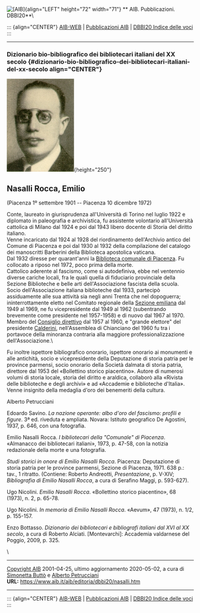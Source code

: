 ![\[AIB\]](/aib/wi/aibv72.gif){align="LEFT" height="72" width="71"}
** AIB. Pubblicazioni. DBBI20**\

::: {align="CENTER"}
[AIB-WEB](/) \| [Pubblicazioni AIB](/pubblicazioni/) \| [DBBI20 Indice
delle voci](dbbi20.htm)
:::

------------------------------------------------------------------------

### Dizionario bio-bibliografico dei bibliotecari italiani del XX secolo {#dizionario-bio-bibliografico-dei-bibliotecari-italiani-del-xx-secolo align="CENTER"}

![\[Ritratto\]](nasalli.jpg){height="250"}

## Nasalli Rocca, Emilio

(Piacenza 1º settembre 1901 -- Piacenza 10 dicembre 1972)

Conte, laureato in giurisprudenza all\'Università di Torino nel luglio
1922 e diplomato in paleografia e archivistica, fu assistente volontario
all\'Università cattolica di Milano dal 1924 e poi dal 1943 libero
docente di Storia del diritto italiano.\
Venne incaricato dal 1924 al 1928 del riordinamento dell\'Archivio
antico del Comune di Piacenza e poi dal 1930 al 1932 della compilazione
del catalogo dei manoscritti Barberini della Biblioteca apostolica
vaticana.\
Dal 1932 diresse per quarant\'anni la [Biblioteca comunale di
Piacenza](/aib/stor/teche/pc-com.htm). Fu collocato a riposo nel 1972,
poco prima della morte.\
Cattolico aderente al fascismo, come si autodefiniva, ebbe nel ventennio
diverse cariche locali, fra le quali quella di fiduciario provinciale
della Sezione Biblioteche e belle arti dell\'Associazione fascista della
scuola.\
Socio dell\'Associazione italiana biblioteche dal 1933, partecipò
assiduamente alle sua attività sia negli anni Trenta che nel dopoguerra;
ininterrottamente eletto nel Comitato regionale della [Sezione
emiliana](/aib/stor/sezioni/emilia.htm) dal 1949 al 1969, ne fu
vicepresidente dal 1949 al 1962 (subentrando brevemente come presidente
nel 1957-1958) e di nuovo dal 1967 al 1970. Membro del [Consiglio
direttivo](/aib/stor/cariche54.htm) dal 1957 al 1960, e \"grande
elettore\" del presidente [Calderini](calderini.htm), nell\'Assemblea di
Chianciano del 1960 fu tra i portavoce della minoranza contraria alla
maggiore professionalizzazione dell\'Associazione.\

Fu inoltre ispettore bibliografico onorario, ispettore onorario ai
monumenti e alle antichità, socio e vicepresidente della Deputazione di
storia patria per le province parmensi, socio onorario della Società
dalmata di storia patria, direttore dal 1953 del «Bollettino storico
piacentino». Autore di numerosi volumi di storia locale, storia del
diritto e araldica, collaborò alla «Rivista delle biblioteche e degli
archivi» e ad «Accademie e biblioteche d\'Italia». Venne insignito della
medaglia d\'oro dei benemeriti della cultura.

Alberto Petrucciani

Edoardo Savino. *La nazione operante: albo d\'oro del fascismo: profili
e figure*. 3ª ed. riveduta e ampliata. Novara: Istituto geografico De
Agostini, 1937, p. 646, con una fotografia.

Emilio Nasalli Rocca. *I bibliotecari della \"Comunale\" di Piacenza*.
«Almanacco dei bibliotecari italiani», 1973, p. 47-58, con la notizia
redazionale della morte e una fotografia.

*Studi storici in onore di Emilio Nasalli Rocca*. Piacenza: Deputazione
di storia patria per le province parmensi, Sezione di Piacenza, 1971.
638 p.: tav., 1 ritratto. (Contiene: Roberto Andreotti, *Presentazione*,
p. V-XIV; *Bibliografia di Emilio Nasalli Rocca*, a cura di Serafino
Maggi, p. 593-627).

Ugo Nicolini. *Emilio Nasalli Rocca*. «Bollettino storico piacentino»,
68 (1973), n. 2, p. 65-78.

Ugo Nicolini. *In memoria di Emilio Nasalli Rocca*. «Aevum», 47 (1973),
n. 1/2, p. 155-157.

Enzo Bottasso. *Dizionario dei bibliotecari e bibliografi italiani dal
XVI al XX secolo*, a cura di Roberto Alciati. \[Montevarchi\]: Accademia
valdarnese del Poggio, 2009, p. 325.

\

------------------------------------------------------------------------

[Copyright AIB](/su-questo-sito/dichiarazione-di-copyright-aib-web/)
2001-04-25, ultimo aggiornamento 2020-05-02, a cura di [Simonetta
Buttò](/aib/redazione3.htm) e [Alberto
Petrucciani](/su-questo-sito/redazione-aib-web/)\
**URL:** https://www.aib.it/aib/editoria/dbbi20/nasalli.htm

------------------------------------------------------------------------

::: {align="CENTER"}
[AIB-WEB](/) \| [Pubblicazioni AIB](/pubblicazioni/) \| [DBBI20 Indice
delle voci](dbbi20.htm)
:::
